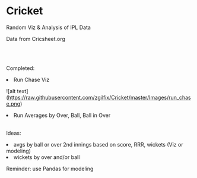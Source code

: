# Cricket
Random Viz &amp; Analysis of IPL Data

Data from Cricsheet.org

<br>
<br>

Completed:
<li> Run Chase Viz
  
![alt text] (https://raw.githubusercontent.com/zgilfix/Cricket/master/Images/run_chase.png)
  
<li> Run Averages by Over, Ball, Ball in Over

<br>
<br>

Ideas: 

<li> avgs by ball or over 2nd innings based on score, RRR, wickets (Viz or modeling) 
<li> wickets by over and/or ball


Reminder: use Pandas for modeling
